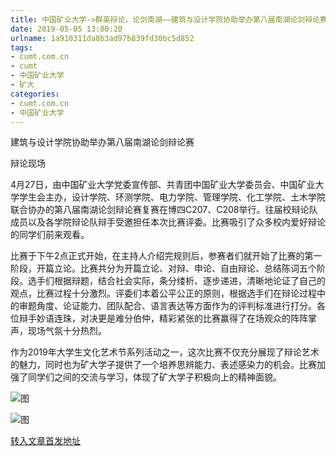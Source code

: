 ```yaml
---
title: 中国矿业大学->群英辩论，论剑南湖——建筑与设计学院协助举办第八届南湖论剑辩论赛复赛  | cumt.com.cn
date: 2019-05-05 13:00:20
urlname: 1a910311da8b3ad97b839fd30bc5d852
tags: 
- cumt.com.cn
- cumt
- 中国矿业大学
- 矿大
categories:
- cumt.com.cn
- 中国矿业大学
---
```


建筑与设计学院协助举办第八届南湖论剑辩论赛

辩论现场

4月27日，由中国矿业大学党委宣传部、共青团中国矿业大学委员会、中国矿业大学学生会主办，设计学院、环测学院、电力学院、管理学院、化工学院、土木学院联合协办的第八届南湖论剑辩论赛复赛在博四C207、C208举行。往届校辩论队成员以及各学院辩论队辩手受邀担任本次比赛评委。比赛吸引了众多校内爱好辩论的同学们前来观看。

比赛于下午2点正式开始，在主持人介绍完规则后，参赛者们就开始了比赛的第一阶段，开篇立论。比赛共分为开篇立论、对辩、申论、自由辩论、总结陈词五个阶段。选手们根据辩题，结合社会实际，条分缕析、逐步递进，清晰地论证了自己的观点，比赛过程十分激烈。评委们本着公平公正的原则，根据选手们在辩论过程中的审题角度、论证能力、团队配合、语言表达等方面作为的评判标准进行打分。各位辩手妙语连珠，对决更是难分伯仲，精彩紧张的比赛赢得了在场观众的阵阵掌声，现场气氛十分热烈。

作为2019年大学生文化艺术节系列活动之一，这次比赛不仅充分展现了辩论艺术的魅力，同时也为矿大学子提供了一个培养思辨能力、表述感染力的机会。比赛加强了同学们之间的交流与学习，体现了矿大学子积极向上的精神面貌。

![图](http://art.cumt.edu.cn/_upload/article/images/19/66/0ab7980d4316822e80d1fe4793f5/2a12c1c3-fd5f-4f98-bb84-3947c7059b29.jpg)

![图](http://art.cumt.edu.cn/_upload/article/images/19/66/0ab7980d4316822e80d1fe4793f5/e2fcd89d-adf9-4366-88c6-22a527268d89.jpg)

[转入文章首发地址](http://xwzx.cumt.edu.cn/fa/9a/c523a522906/page.htm)
